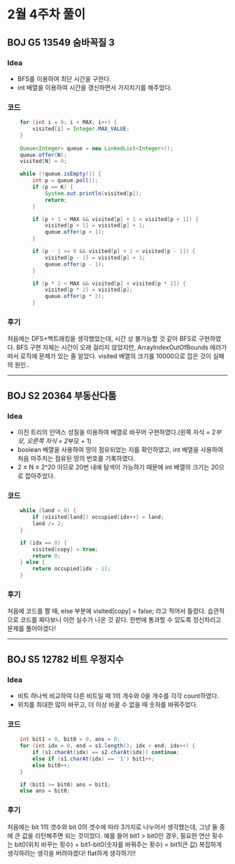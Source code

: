#  2월 4주차 풀이
## BOJ G5 13549 숨바꼭질 3
### **Idea**
* BFS를 이용하여 최단 시간을 구한다.
* int 배열을 이용하여 시간을 갱신하면서 가지치기를 해주었다.

### 코드
```java
	for (int i = 0; i < MAX; i++) {
		visited[i] = Integer.MAX_VALUE;
	}
	
	Queue<Integer> queue = new LinkedList<Integer>();
	queue.offer(N);
	visited[N] = 0;

	while (!queue.isEmpty()) {
		int p = queue.poll();
		if (p == K) {
			System.out.println(visited[p]);
			return;
		}

		if (p + 1 < MAX && visited[p] + 1 < visited[p + 1]) {
			visited[p + 1] = visited[p] + 1;
			queue.offer(p + 1);
		}

		if (p - 1 >= 0 && visited[p] + 1 < visited[p - 1]) {
			visited[p - 1] = visited[p] + 1;
			queue.offer(p - 1);
		}

		if (p * 2 < MAX && visited[p] < visited[p * 2]) {
			visited[p * 2] = visited[p];
			queue.offer(p * 2);
		}
```

### 후기

처음에는 DFS+백트래킹을 생각했었는데, 시간 상 불가능할 것 같아 BFS로 구현하였다.
BFS 구현 자체는 시간이 오래 걸리지 않았지만, ArrayIndexOutOfBounds 에러가 떠서 로직에 문제가 있는 줄 알았다.
visited 배열의 크기를 10000으로 잡은 것이 실패의 원인..

---

## BOJ S2 20364 부동산다툼
### **Idea**
* 이진 트리의 인덱스 성질을 이용하여 배열로 바꾸어 구현하였다.(왼쪽 자식 = 2*부모, 오른쪽 자식 = 2*부모 + 1)
* boolean 배열을 사용하여 땅이 점유되었는 지를 확인하였고, int 배열을 사용하여 처음 마주치는 점유된 땅의 번호를 기록하였다.
* 2 ≤ N ≤ 2^20 이므로 20번 내에 탐색이 가능하기 때문에 int 배열의 크기는 20으로 잡아주었다.

### 코드

```java
	while (land > 0) {
		if (visited[land]) occupied[idx++] = land;
		land /= 2;
	}

	if (idx == 0) {
		visited[copy] = true;
		return 0;
	} else {
		return occupied[idx - 1];
	}
```

### 후기

처음에 코드를 짤 때, else 부분에 visited[copy] = false; 라고 적어서 틀렸다.
습관적으로 코드를 짜다보니 이런 실수가 나온 것 같다. 한번에 통과할 수 있도록 정신차리고 문제를 풀어야겠다!

----

## BOJ S5 12782 비트 우정지수
### **Idea**
* 비트 하나씩 비교하여 다른 비트일 때 1의 개수와 0을 개수를 각각 count하였다.
* 위치를 최대한 많이 바꾸고, 더 이상 바꿀 수 없을 때 숫자를 바꿔주었다.

### 코드

```java
	int bit1 = 0, bit0 = 0, ans = 0;
	for (int idx = 0, end = s1.length(); idx < end; idx++) {
		if (s1.charAt(idx) == s2.charAt(idx)) continue;
		else if (s1.charAt(idx) == '1') bit1++;
		else bit0++;
	}

	if (bit1 >= bit0) ans = bit1;
	else ans = bit0;
```

### 후기

처음에는 bit 1의 갯수와 bit 0의 갯수에 따라 3가지로 나누어서 생각했는데, 그냥 둘 중에 큰 값을 리턴해주면 되는 것이었다.
예를 들어 bit1 > bit0인 경우, 필요한 연산 횟수는 bit0(위치 바꾸는 횟수) + bit1-bit0(숫자를 바꿔주는 횟수) = bit1(큰 값)
복잡하게 생각하려는 생각을 버려야겠다! flat하게 생각하기!!